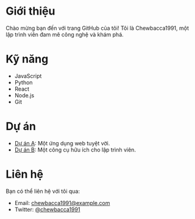 # Giới thiệu
Chào mừng bạn đến với trang GitHub của tôi! Tôi là Chewbacca1991, một lập trình viên đam mê công nghệ và khám phá.

# Kỹ năng
- JavaScript
- Python
- React
- Node.js
- Git

# Dự án
- [Dự án A](https://github.com/chewbacca1991/project-a): Một ứng dụng web tuyệt vời.
- [Dự án B](https://github.com/chewbacca1991/project-b): Một công cụ hữu ích cho lập trình viên.

# Liên hệ
Bạn có thể liên hệ với tôi qua:
- Email: chewbacca1991@example.com
- Twitter: [@chewbacca1991](https://twitter.com/chewbacca1991)